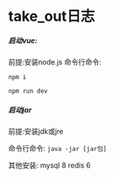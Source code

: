 # take_out日志
##### 启动vue:

前提:安装node.js
命令行命令: 

`npm i`

`npm run dev`

##### 启动jar

前提:安装jdk或jre

命令行命令:  `java -jar [jar包] `

其他安装: mysql 8    redis 6
